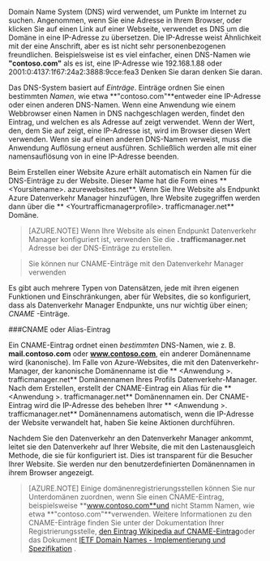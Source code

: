 Domain Name System (DNS) wird verwendet, um Punkte im Internet zu suchen. Angenommen, wenn Sie eine Adresse in Ihrem Browser, oder klicken Sie auf einen Link auf einer Webseite, verwendet es DNS um die Domäne in eine IP-Adresse zu übersetzen. Die IP-Adresse weist Ähnlichkeit mit der eine Anschrift, aber es ist nicht sehr personenbezogenen freundlichen. Beispielsweise ist es viel einfacher, einen DNS-Namen wie **"contoso.com"** als es ist, eine IP-Adresse wie 192.168.1.88 oder 2001:0:4137:1f67:24a2:3888:9cce:fea3 Denken Sie daran denken Sie daran.

Das DNS-System basiert auf *Einträge*. Einträge ordnen Sie einen bestimmten *Namen*, wie etwa **"contoso.com"**entweder eine IP-Adresse oder einen anderen DNS-Namen. Wenn eine Anwendung wie einem Webbrowser einen Namen in DNS nachgeschlagen werden, findet den Eintrag, und welchen es als Adresse auf zeigt verwendet. Wenn der Wert, den, dem Sie auf zeigt, eine IP-Adresse ist, wird im Browser diesen Wert verwenden. Wenn sie auf einen anderen DNS-Namen verweist, muss die Anwendung Auflösung erneut ausführen. Schließlich werden alle mit einer namensauflösung von in eine IP-Adresse beenden.

Beim Erstellen einer Website Azure erhält automatisch ein Namen für die DNS-Einträge zu der Website. Dieser Name hat die Form eines ** &lt;Yoursitename&gt;. azurewebsites.net**. Wenn Sie Ihre Website als Endpunkt Azure Datenverkehr Manager hinzufügen, Ihre Website zugegriffen werden dann über die ** &lt;Yourtrafficmanagerprofile&gt;. trafficmanager.net** Domäne.

> [AZURE.NOTE] Wenn Ihre Website als einen Endpunkt Datenverkehr Manager konfiguriert ist, verwenden Sie die **. trafficmanager.net** Adresse bei der DNS-Einträge zu erstellen.

> Sie können nur CNAME-Einträge mit den Datenverkehr Manager verwenden

Es gibt auch mehrere Typen von Datensätzen, jede mit ihren eigenen Funktionen und Einschränkungen, aber für Websites, die so konfiguriert, dass als Datenverkehr Manager Endpunkte, uns nur wichtig über einen; *CNAME* -Einträge.

###<a name="cname-or-alias-record"></a>CNAME oder Alias-Eintrag

Ein CNAME-Eintrag ordnet einen *bestimmten* DNS-Namen, wie z. B. **mail.contoso.com** oder **www.contoso.com**, ein anderer Domänenname wird (kanonische). Im Falle von Azure-Websites, die mit den Datenverkehr-Manager, der kanonische Domänenname ist die ** &lt;Anwendung >. trafficmanager.net** Domänennamen Ihres Profils Datenverkehr-Manager. Nach dem Erstellen, erstellt der CNAME-Eintrag ein Alias für die ** &lt;Anwendung >. trafficmanager.net** Domänennamen ein. Der CNAME-Eintrag wird die IP-Adresse des beheben Ihrer ** &lt;Anwendung >. trafficmanager.net** Domänennamens automatisch, wenn die IP-Adresse der Website verwandelt hat, haben Sie keine Aktionen durchführen.

Nachdem Sie den Datenverkehr an den Datenverkehr Manager ankommt, leitet sie den Datenverkehr auf Ihrer Website, die mit den Lastenausgleich Methode, die sie für konfiguriert ist. Dies ist transparent für die Besucher Ihrer Website. Sie werden nur den benutzerdefinierten Domänennamen in ihrem Browser angezeigt.

> [AZURE.NOTE] Einige domänenregistrierungsstellen können Sie nur Unterdomänen zuordnen, wenn Sie einen CNAME-Eintrag, beispielsweise **www.contoso.com**und nicht Stamm Namen, wie etwa **"contoso.com"**verwenden. Weitere Informationen zu den CNAME-Einträge finden Sie unter der Dokumentation Ihrer Registrierungsstelle, <a href="http://en.wikipedia.org/wiki/CNAME_record">den Eintrag Wikipedia auf CNAME-Eintrag</a>oder das Dokument <a href="http://tools.ietf.org/html/rfc1035">IETF Domain Names - Implementierung und Spezifikation</a> .
